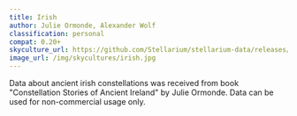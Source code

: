 ```yaml
---
title: Irish
author: Julie Ormonde, Alexander Wolf
classification: personal
compat: 0.20+
skyculture_url: https://github.com/Stellarium/stellarium-data/releases/download/skycultures/irish.zip
image_url: /img/skycultures/irish.jpg
---
```

Data about ancient irish constellations was received from book "Constellation Stories of Ancient Ireland" by Julie Ormonde. Data can be used for non-commercial usage only.